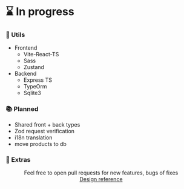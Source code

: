 # ⌛ In progress

### 🐛 Utils
- Frontend
  - Vite-React-TS
  - Sass
  - Zustand
- Backend
  - Express TS
  - TypeOrm
  - Sqlite3

### 📚 Planned
- Shared front + back types
- Zod request verification
- i18n translation
- move products to db

### 🥰 Extras
<p align = "center">
   Feel free to open pull requests for new features, bugs of fixes <br />
   <a href="https://www.figma.com/community/file/1298219909295286234" target="_blank">Design reference</a>
</p>
